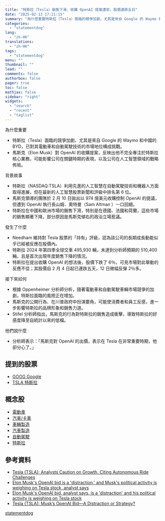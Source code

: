 ```yaml
---
title: "特斯拉（Tesla）銷售下滑、收購 OpenAI 提案遭拒，股價連跌五日"
date: "2025-02-13 17:21:15"
summary: "為什麼重要特斯拉（Tesla）面臨的競爭加劇，尤其是來自 Google 的 Waymo 和..."
categories:
  - "statementdog"
lang:
  - "zh-HK"
translations:
  - "zh-HK"
tags:
  - "statementdog"
menu: ""
thumbnail: ""
lead: ""
comments: false
authorbox: false
pager: true
toc: false
mathjax: false
sidebar: "right"
widgets:
  - "search"
  - "recent"
  - "taglist"
---
```


為什麼重要

* 特斯拉（Tesla）面臨的競爭加劇，尤其是來自 Google 的 Waymo 和中國的 BYD，已對其電動車和自動駕駛技術的市場地位構成挑戰。
* 馬斯克（Elon Musk）對 OpenAI 的收購提案，反映出他不完全專注於特斯拉核心業務，可能影響公司在關鍵時期的表現，以及公司在人工智慧領域的戰略佈局。

背景故事

* 特斯拉（NASDAQ:TSLA）利用先進的人工智慧在自動駕駛技術和機器人方面取得進展，但在最新的人工智慧股票新聞和評級中排名第 6 位。
* 馬斯克領導的團隊於 2 月 10 日拋出以 974 億美元收購控制 OpenAI 的提議，但遭到 OpenAI 執行長山姆．奧特曼（Sam Altman ）一口回絕。
* 特斯拉在中國和歐洲市場的銷售下滑，特別是在德國、法國和荷蘭，這些市場的銷售顯著下降，部分原因是馬斯克傾右的政治立場惹議。

發生了什麼

* Needham 維持對 Tesla 股票的「持有」評級，認為該公司的長期成長動能似乎已經被反應在股價內。
* 特斯拉 2024 年第四季全球交車 495,930 輛，未達到分析師預期的 510,400 輛，且是首次出現年度銷售下降的情況。
* 特斯拉在提出收購 OpenAI 的想法後，股價下跌了 6％，可見市場對此舉動的反應不佳；其股價自 2 月 4 日起已連跌五天，12 日微幅反彈 2％多。

接下來如何

* 根據 Oppenheimer 分析師分析，隨著電動車和自動駕駛車輛市場競爭的加劇，特斯拉面臨的風險正在增加。
* 馬斯克的公開行為、在川普政府中扮演要角，可能使消費者和員工反感，進一步影響特斯拉的品牌形象和銷售力道。
* Stifel 分析師指出，馬斯克的行為對特斯拉的銷售造成衝擊，導致特斯拉的好感度降至自統計以來的低檔。

他們說什麼

* 分析師表示：「馬斯克對 OpenAI 的出價，表示在 Tesla 在非常重要時期，他卻分心了。」

提到的股票
-----

* [GOOG Google](/analysis/GOOG)
* [TSLA 特斯拉](/analysis/TSLA)

概念股
---

* [電動車](/tags/197)
* [汽車/卡車](/tags/344)
* [車輛製造](/tags/810)
* [汽車製造](/tags/1172)
* [自動駕駛](/tags/1176)
* [特斯拉](/tags/1453)

參考資料
----

* [Tesla (TSLA): Analysts Caution on Growth, Citing Autonomous Ride Challenges](https://finance.yahoo.com/news/tesla-tsla-analysts-caution-growth-133532390.html?.tsrc=rss)
* [Elon Musk's OpenAI bid is a 'distraction,' and Musk's political activity is weighing on Tesla stock, analyst says](https://finance.yahoo.com/news/elon-musks-openai-bid-is-a-distraction-and-musks-political-activity-is-weighing-on-tesla-stock-analyst-says-110059113.html?.tsrc=rss)
* [Elon Musk's OpenAI bid, analyst says, is a 'distraction' and his political activity is weighing on Tesla stock](https://finance.yahoo.com/news/elon-musks-openai-bid-analyst-says-is-a-distraction-and-his-political-activity-is-weighing-on-tesla-stock-110059372.html?.tsrc=rss)
* [Tesla (TSLA): Musk’s OpenAI Bid—A Distraction or Strategy?](https://finance.yahoo.com/news/tesla-tsla-musk-openai-bid-163712057.html?.tsrc=rss)

[statementdog](https://statementdog.com/news/12424)
